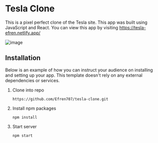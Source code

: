 # Tesla Clone
This is a pixel perfect clone of the Tesla site. This app was built using JavaScript and React. You can view this app by visiting https://tesla-efren.netlify.app/

![image](https://user-images.githubusercontent.com/53492872/166849087-19fe2833-013f-4958-839d-aa1e63cdf6ca.png)

## Installation
Below is an example of how you can instruct your audience on installing and setting up your app. This template doesn't rely on any external dependencies or services.

1. Clone into repo

    ```
    https://github.com/Efren707/tesla-clone.git
    ```

2. Install npm packages
  
    ```
    npm install
    ```

3. Start server
  
    ```
    npm start
    ```
